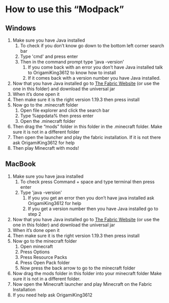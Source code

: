 # **How to use this “Modpack”**
## **Windows**
1. Make sure you have Java installed
   1. To check if you don’t know go down to the bottom left corner search bar
   2. Type 'cmd' and press enter
   3. Then in the command prompt type 'java -version'
      1. If you come back with an error you don’t have Java installed talk to OrigamiKing3612 to know how to install
      2. If it comes back with a version number you have Java installed.
2. Now that you have Java installed go to [The Fabric Website](https://fabricmc.net/use/installer/) (or use the one in this folder) and download the universal jar
3. When it’s done open it
4. Then make sure it is the right version 1.19.3 then press install 
5. Now go to the .minecraft folder
   1. Open file explorer and click the search bar
   2. Type %appdata% then press enter 
   3. Open the .minecraft folder
6. Then drag the “mods” folder in this folder in the .minecraft folder. Make sure it is not in a different folder
7. Then open the launcher and play the fabric installation. If it is not there ask OrigamiKing3612 for help
8. Then play Minecraft with mods!

## **MacBook**
1. Make sure you have java installed
   1. To check press Command + space and type terminal then press enter
   2. Type 'java -version' 
      1. If you you get an error then you don’t have java installed ask OrigamiKing3612 for help
      2. If you get a version number then you have Java installed go to step 2
2. Now that you have Java installed go to [The Fabric Website](https://fabricmc.net/use/installer/) (or use the one in this folder) and download the universal jar
3. When it’s done open it
4. Then make sure it is the right version 1.19.3 then press install 
5. Now go to the minecraft folder
   1. Open minecraft 
   2. Press Options 
   3. Press Resource Packs
   4. Press Open Pack folder
   5. Now press the back arrow to go to the minecraft folder
6. Now drag the mods folder in this folder into your minecraft folder Make sure it is not in a different folder. 
7. Now open the Minecraft launcher and play Minecraft on the Fabric Installation
8. If you need help ask OrigamiKing3612
